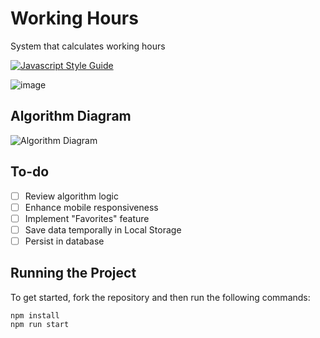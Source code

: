 # Working Hours

System that calculates working hours

[![Javascript Style Guide](https://badgen.net/badge/eslint/airbnb/ff5a5f?icon=airbnb)](https://github.com/airbnb/javascript)

![image](https://user-images.githubusercontent.com/12193814/107571437-ab366780-6bc9-11eb-8f65-f36d8c33b565.png)

## Algorithm Diagram

![Algorithm Diagram](https://github.com/JoakimTeixeira/working-hours/assets/12193814/2a4b3f8d-996b-4daa-a7e7-abc175a34fa6)

## To-do

- [ ] Review algorithm logic
- [ ] Enhance mobile responsiveness
- [ ] Implement "Favorites" feature
- [ ] Save data temporally in Local Storage
- [ ] Persist in database

## Running the Project

To get started, fork the repository and then run the following commands:

    npm install
    npm run start
